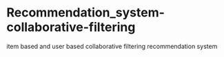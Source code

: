 # Recommendation_system-collaborative-filtering

item based and user based collaborative filtering recommendation system
